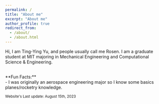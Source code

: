 ```yaml
---
permalink: /
title: "About me"
excerpt: "About me"
author_profile: true
redirect_from: 
  - /about/
  - /about.html
---
```




<!-- About me
======== -->
Hi, I am Ting-Ying Yu, and people usually call me Rosen. I am a graduate student at MIT majoring in Mechanical Engineering and Computational Science & Engineering. 

<!-- With a passion learning Machine Learning and Solid Earth Science , I am also minoring in **Computer Science (Intelligence specialization)** and **Earth and Atmosphere Science (Geophysics specialization)**.

My research interests include **Large-scale Scientific Machine Learning, Robotics, Inverse Problems**, Computational Image Processing, Probabilistic Programming, Embedded Coding, and Computational Fluid Simulations. I would love to explore anything that uses computing to solve scientific problem, especially topics related to applied machine learning, artifical intellegence, and any solution to climate change! 

You can find the details of my research experience here: [Research](https://rosenyu304.github.io/research/) (or under the research tab).

Note: I am currently working on 3 research projects with the topics of: Monitoring CO2 Storage with sequential Bayesian inference, Mid-Ocean Ridges Modeling, and Venus Coronae Modeling. -->

<br>
**Fun Facts:**
<br>
- I was originally an aerospace engineering major so I know some basics planes/rocketry knowledge. <br>

<!-- - I am originally from Taiwan (currently on F1-Visa), and have been studying/traveling in more than 5 countries (US, Switzerland, Israel, New Zealand, Australia, and Japan). <br>

- During my spare time, I spend most of my time running (indoor/cross country) and in-door rock climbing (lead climbing certified @ [Stone Summit](https://www.ssclimbing.com/)).  <br>   -->

<sub> Website's Last update: August 15th, 2023 </sub>


<!-- &nbsp;&nbsp;&nbsp;&nbsp;&nbsp;&nbsp; 
 🎵 Running Playlist (Japanese): [Link](https://www.youtube.com/playlist?list=PLEtGS_IHQTVYV-qyCBDASQ_73WdPUVwta) <br>
&nbsp;&nbsp;&nbsp;&nbsp;&nbsp;&nbsp; 
 🎵 Rock Climbing Plalist: [Link](https://open.spotify.com/playlist/5F4NVYT8G6BhZ1eZwcs3Ci?si=56392b1d799c4fc9) -->

